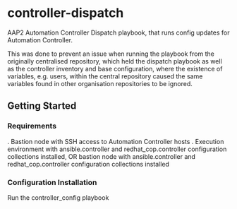 # controller-dispatch

AAP2 Automation Controller Dispatch playbook, that runs config updates for Automation Controller.

This was done to prevent an issue when running the playbook from the originally centralised repository, which held the dispatch playbook as well as the controller inventory and base configuration, where the existence of variables, e.g. users, within the central repository caused the same variables found in other organisation repositories to be ignored.


## Getting Started

### Requirements

. Bastion node with SSH access to Automation Controller hosts
. Execution environment with ansible.controller and redhat_cop.controller configuration collections installed, OR bastion node with ansible.controller and redhat_cop.controller configuration collections installed

### Configuration Installation

Run the controller_config playbook
